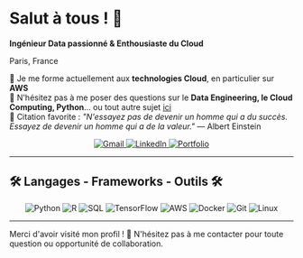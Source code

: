 # Salut à tous ! 👋

**Ingénieur Data passionné & Enthousiaste du Cloud**

Paris, France

🌱 Je me forme actuellement aux **technologies Cloud**, en particulier sur **AWS**  
💬 N'hésitez pas à me poser des questions sur le **Data Engineering, le Cloud Computing, Python**... ou tout autre sujet [ici](https://www.linkedin.com/in/anis-saidi-pro/)  
📜 Citation favorite : *"N'essayez pas de devenir un homme qui a du succès. Essayez de devenir un homme qui a de la valeur."* — Albert Einstein 

<p align="center">
  <a href="pro.anis.saidi@gmail.com">
    <img alt="Gmail" src="https://img.shields.io/badge/Gmail-D14836?style=for-the-badge&logo=gmail&logoColor=white" />
  </a>
  <a href="https://www.linkedin.com/in/anis-saidi-pro/">
    <img alt="LinkedIn" src="https://img.shields.io/badge/LinkedIn-0077B5?style=for-the-badge&logo=linkedin&logoColor=white" />
  </a>
  <a href="https://votreportfolio.com">
    <img alt="Portfolio" src="https://img.shields.io/badge/Portfolio-FF5722?style=for-the-badge&logo=web&logoColor=white" />
  </a>
</p>

---

## 🛠️ Langages - Frameworks - Outils 🛠️

<p align="center">
  <img src="https://img.shields.io/badge/Python-3776AB?style=for-the-badge&logo=python&logoColor=white" alt="Python" />
  <img src="https://img.shields.io/badge/R-276DC3?style=for-the-badge&logo=r&logoColor=white" alt="R" />
  <img src="https://img.shields.io/badge/SQL-4479A1?style=for-the-badge&logo=postgresql&logoColor=white" alt="SQL" />
  <img src="https://img.shields.io/badge/TensorFlow-FF6F00?style=for-the-badge&logo=tensorflow&logoColor=white" alt="TensorFlow" />
  <img src="https://img.shields.io/badge/AWS-FF9900?style=for-the-badge&logo=amazon-aws&logoColor=white" alt="AWS" />
  <img src="https://img.shields.io/badge/Docker-2496ED?style=for-the-badge&logo=docker&logoColor=white" alt="Docker" />
  <img src="https://img.shields.io/badge/Git-F05032?style=for-the-badge&logo=git&logoColor=white" alt="Git" />
  <img src="https://img.shields.io/badge/Linux-FCC624?style=for-the-badge&logo=linux&logoColor=black" alt="Linux" />
</p>

---

Merci d'avoir visité mon profil ! 🚀 N'hésitez pas à me contacter pour toute question ou opportunité de collaboration.
